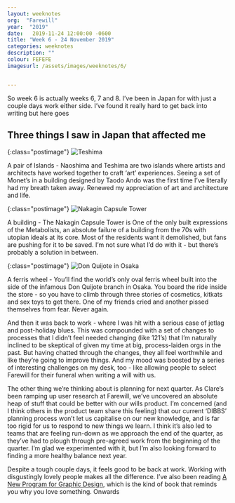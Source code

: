 ```yaml
---
layout: weeknotes
org:  "Farewill"
year:  "2019"
date:   2019-11-24 12:00:00 -0600
title: "Week 6 - 24 November 2019"
categories: weeknotes
description: ""
colour: FEFEFE
imagesurl: /assets/images/weeknotes/6/


---
```



So week 6 is actually weeks 6, 7 and 8. I’ve been in Japan for with just a couple days work either side. I’ve found it really hard to get back into writing but here goes

## Three things I saw in Japan that affected me

{:class="postimage"}
<img src="{{page.imagesurl}}japan1.png"
alt="Teshima">

A pair of Islands - Naoshima and Teshima are two islands where artists and architects have worked together to craft ‘art’ experiences. Seeing a set of Monet’s in a building designed by Taodo Ando was the first time I’ve literally had my breath taken away. Renewed my appreciation of art and architecture and life.  

{:class="postimage"}
<img src="{{page.imagesurl}}japan2.png"
alt="Nakagin Capsule Tower">

A building - The Nakagin Capsule Tower is One of the only built expressions of the Metabolists, an absolute failure of a building from the 70s with utopian ideals at its core. Most of the residents want it demolished, but fans are pushing for it to be saved. I’m not sure what I’d do with it - but there’s probably a solution in between. 

{:class="postimage"}
<img src="{{page.imagesurl}}japan3.png"
alt="Don Quijote in Osaka">

A ferris wheel - You’ll find the world’s only oval ferris wheel built into the side of the infamous Don Quijote branch in Osaka. You board the ride inside the store - so you have to climb through three stories of cosmetics, kitkats and sex toys to get there. One of my friends cried and another pissed themselves from fear. Never again. 



And then it was back to work - where I was hit with a serious case of jetlag and post-holiday blues. This was compounded with a set of changes to processes that I didn’t feel needed changing (like 121’s) that I’m naturally inclined to be skeptical of given my time at big, process-laiden orgs in the past. But having chatted through the changes, they all feel worthwhile and like they’re going to improve things. And my mood was boosted by a series of interesting challenges on my desk, too - like allowing people to select Farewill for their funeral when writing a will with us. 

The other thing we’re thinking about is planning for next quarter. As Clare’s been ramping up user research at Farewill, we’ve uncovered an absolute heap of stuff that could be better with our wills product. I’m concerned (and I think others in the product team share this feeling) that our current ‘DIBBS’ planning process won’t let us capitalise on our new knowledge, and is far too rigid for us to respond to new things we learn. I think it’s also led to teams that are feeling run-down as we approach the end of the quarter, as they’ve had to plough through pre-agreed work from the beginning of the quarter. I’m glad we experimented with it, but I’m also looking forward to finding a more healthy balance next year. 

Despite a tough couple days, it feels good to be back at work. Working with disgustingly lovely people makes all the difference. I’ve also been reading [A New Program for Graphic Design](https://a-new-program-for-graphic-design.org/), which is the kind of book that reminds you why you love something. Onwards


 
